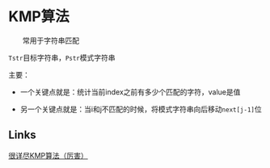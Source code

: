 # KMP算法

&emsp;&emsp;常用于字符串匹配

`Tstr`目标字符串，`Pstr`模式字符串

主要：

- 一个关键点就是：统计当前index之前有多少个匹配的字符，value是值

- 另一个关键点就是：当i和j不匹配的时候，将模式字符串向后移动`next[j-1]`位


## Links

[很详尽KMP算法（厉害）](https://www.cnblogs.com/ZuoAndFutureGirl/p/9028287.html)


